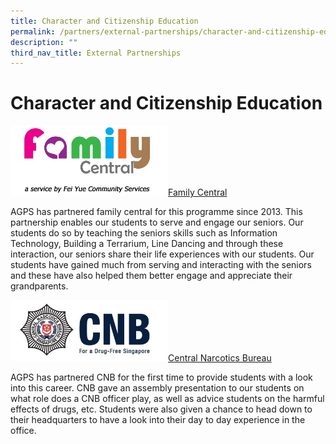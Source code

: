```yaml
---
title: Character and Citizenship Education
permalink: /partners/external-partnerships/character-and-citizenship-education/
description: ""
third_nav_title: External Partnerships
---
```

Character and Citizenship Education
========================

<html>
<body>
<p><a href="https://www.family-central.sg/">
<img src="/images/FC_logo.jpg"  style="width:50%">Family Central
</a></p>
</body>
</html>

  
AGPS has partnered family central for this programme since 2013. This partnership enables our students to serve and engage our seniors. Our students do so by teaching the seniors skills such as Information Technology, Building a Terrarium, Line Dancing and through these interaction, our seniors share their life experiences with our students. Our students have gained much from serving and interacting with the seniors and these have also helped them better engage and appreciate their grandparents.

<html>
<body>
<p><a href="https://www.cnb.gov.sg/">
<img src="/images/CNB_logo.jpg"  style="width:50%">Central Narcotics Bureau
</a></p>
</body>
</html>

  
AGPS has partnered CNB for the first time to provide students with a look into this career. CNB gave an assembly presentation to our students on what role does a CNB officer play, as well as advice students on the harmful effects of drugs, etc. Students were also given a chance to head down to their headquarters to have a look into their day to day experience in the office.
